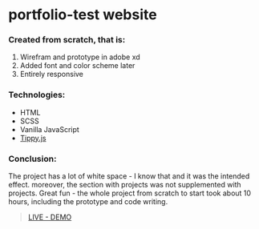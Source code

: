 # portfolio-test website

### Created from scratch, that is:
1. Wirefram and prototype in adobe xd
2. Added font and color scheme later
3. Entirely responsive

### Technologies:
* HTML
* SCSS
* Vanilla JavaScript
* [Tippy.js](https://github.com/atomiks/tippyjs)

### Conclusion:
The project has a lot of white space - I know that and it was the intended effect. moreover, the section with projects was not supplemented with projects.
Great fun - the whole project from scratch to start took about 10 hours, including the prototype and code writing.


> [LIVE - DEMO](https://dandrok.github.io/portfolio-test/)
